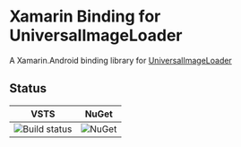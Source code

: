 # Xamarin Binding for UniversalImageLoader

A Xamarin.Android binding library for [UniversalImageLoader](https://github.com/nostra13/Android-Universal-Image-Loader)

## Status

| VSTS | NuGet |
|------|-------|
| ![Build status](https://uno-platform.visualstudio.com/_apis/public/build/definitions/1dd81cbd-cb35-41de-a570-b0df3571a196/7/badge) | ![NuGet](https://buildstats.info/nuget/Uno.UniversalImageLoader?includePreReleases=false) |